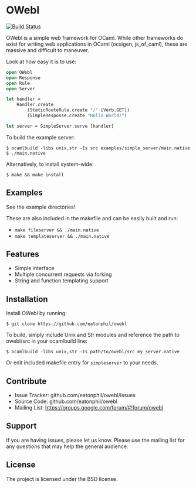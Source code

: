 OWebl
====

[![Build Status](https://travis-ci.org/eatonphil/owebl.svg?branch=master)](https://travis-ci.org/eatonphil/owebl/)


OWebl is a simple web framework for OCaml. While other frameworks do exist
for writing web applications in OCaml (ocsigen, js_of_caml), these are
massive and difficult to maneuver.

Look at how easy it is to use:

```ocaml
open OWebl
open Response
open Rule
open Server

let handler =
    Handler.create
        (StaticRouteRule.create "/" [Verb.GET])
        (SimpleResponse.create "Hello World!")

let server = SimpleServer.serve [handler]
```

To build the example server:

```
$ ocamlbuild -libs unix,str -Is src examples/simple_server/main.native
$ ./main.native
```

Alternatively, to install system-wide:

```
$ make && make install
```

Examples
--------

See the example directories!

These are also included in the makefile and can be easily built and run:

  * `make fileserver && ./main.native`
  * `make templateserver && ./main.native`

Features
--------

- Simple interface
- Multiple concurrent requests via forking
- String and function templating support

Installation
------------

Install OWebl by running:

    $ git clone https://github.com/eatonphil/owebl

To build, simply include Unix and Str modules and reference the path
to owebl/src in your ocamlbuild line:

    $ ocamlbuild -libs unix,str -Is path/to/owebl/src my_server.native

Or edit included makefile entry for `simpleserver` to your needs.

Contribute
----------

- Issue Tracker: github.com/eatonphil/owebl/issues
- Source Code: github.com/eatonphil/owebl
- Mailing List: https://groups.google.com/forum/#!forum/owebl

Support
-------

If you are having issues, please let us know. Please use the mailing list for any questions that may help the general audience.

License
-------

The project is licensed under the BSD license.
